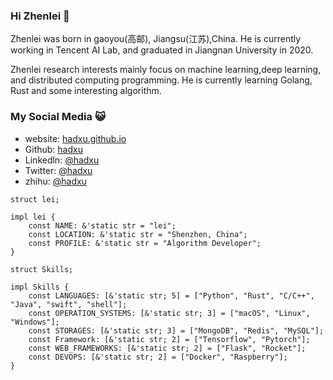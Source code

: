 ### Hi Zhenlei 👋

Zhenlei was born in gaoyou(高邮), Jiangsu(江苏),China. He is currently working in Tencent AI Lab, and graduated in Jiangnan University in 2020.

Zhenlei research interests mainly focus on machine learning,deep learning, and distributed computing programming. He is currently learning Golang, Rust and some interesting algorithm.

### My Social Media 😺

- website: [hadxu.github.io](https://hadxu.github.io)
- Github: [hadxu](https://github.com/hadxu)
- Linkedln: [@hadxu](https://www.linkedin.com/in/振雷-许-22aa5b133/)
- Twitter: [@hadxu](https://twitter.com/hadxu_123)
- zhihu: [@hadxu](https://www.zhihu.com/people/hadxu)

```
struct lei;

impl lei {
    const NAME: &'static str = "lei";
    const LOCATION: &'static str = "Shenzhen, China";
    const PROFILE: &'static str = "Algorithm Developer";
}

struct Skills;

impl Skills {
    const LANGUAGES: [&'static str; 5] = ["Python", "Rust", "C/C++", "Java", "swift", "shell"];
    const OPERATION_SYSTEMS: [&'static str; 3] = ["macOS", "Linux", "Windows"];
    const STORAGES: [&'static str; 3] = ["MongoDB", "Redis", "MySQL"];
    const Framework: [&'static str; 2] = ["Tensorflow", "Pytorch"];
    const WEB_FRAMEWORKS: [&'static str; 2] = ["Flask", "Rocket"];
    const DEVOPS: [&'static str; 2] = ["Docker", "Raspberry"];
}
```
